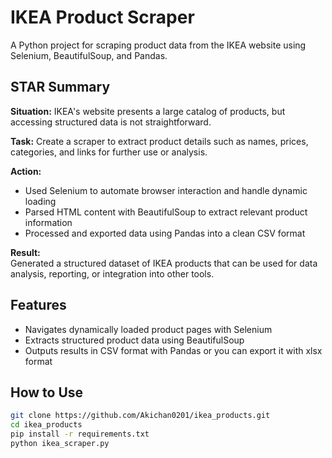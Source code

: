 # IKEA Product Scraper

A Python project for scraping product data from the IKEA website using Selenium, BeautifulSoup, and Pandas.

## STAR Summary

**Situation:** IKEA's website presents a large catalog of products, but accessing structured data is not straightforward.

**Task:** Create a scraper to extract product details such as names, prices, categories, and links for further use or analysis.

**Action:**  
- Used Selenium to automate browser interaction and handle dynamic loading  
- Parsed HTML content with BeautifulSoup to extract relevant product information  
- Processed and exported data using Pandas into a clean CSV format

**Result:**  
Generated a structured dataset of IKEA products that can be used for data analysis, reporting, or integration into other tools.

## Features

- Navigates dynamically loaded product pages with Selenium
- Extracts structured product data using BeautifulSoup
- Outputs results in CSV format with Pandas or you can export it with xlsx format

## How to Use

```bash
git clone https://github.com/Akichan0201/ikea_products.git
cd ikea_products
pip install -r requirements.txt
python ikea_scraper.py

